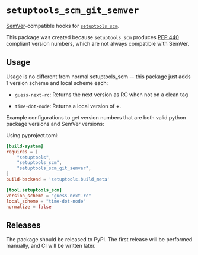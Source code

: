 # `setuptools_scm_git_semver`

[SemVer]-compatible hooks for [`setuptools_scm`].

This package was created because `setuptools_scm` produces [PEP 440] compliant version numbers,
which are not always compatible with SemVer.

## Usage

Usage is no different from normal setuptools_scm -- this package just adds 1
version scheme and local scheme each:

- `guess-next-rc`: Returns the next version as RC when not on a clean tag

- `time-dot-node`: Returns a local version of +<time>.<node>

Example configurations to get version numbers that are both valid python
package versions and SemVer versions:

Using pyproject.toml:

```toml
[build-system]
requires = [
    "setuptools",
    "setuptools_scm",
    "setuptools_scm_git_semver",
]
build-backend = 'setuptools.build_meta'

[tool.setuptools_scm]
version_scheme = "guess-next-rc"
local_scheme = "time-dot-node"
normalize = false
```

## Releases

The package should be released to PyPI. The first release will be performed manually, and CI will be
written later.


[SemVer]: https://semver.org
[`setuptools_scm`]: https://github.com/pypa/setuptools_scm
[PEP 440]: https://www.python.org/dev/peps/pep-0440/#version-scheme
